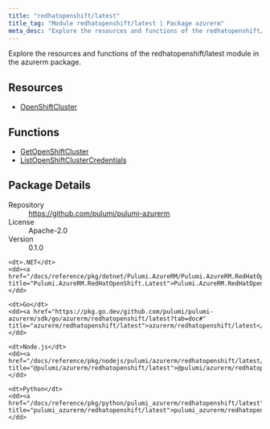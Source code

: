 ```yaml
---
title: "redhatopenshift/latest"
title_tag: "Module redhatopenshift/latest | Package azurerm"
meta_desc: "Explore the resources and functions of the redhatopenshift/latest module in the azurerm package."
---
```


<!-- WARNING: this file was generated by Pulumi Docs Generator. -->
<!-- Do not edit by hand unless you're certain you know what you are doing! -->

Explore the resources and functions of the redhatopenshift/latest module in the azurerm package.

<h2 id="resources">Resources</h2>
<ul class="api">
    <li><a href="openshiftcluster" title="OpenShiftCluster"><span class="symbol resource"></span>OpenShiftCluster</a></li>
</ul>

<h2 id="functions">Functions</h2>
<ul class="api">
    <li><a href="getopenshiftcluster" title="GetOpenShiftCluster"><span class="symbol function"></span>GetOpenShiftCluster</a></li>
    <li><a href="listopenshiftclustercredentials" title="ListOpenShiftClusterCredentials"><span class="symbol function"></span>ListOpenShiftClusterCredentials</a></li>
</ul>

<h2 id="package-details">Package Details</h2>
<dl class="package-details">
	<dt>Repository</dt>
	<dd><a href="https://github.com/pulumi/pulumi-azurerm">https://github.com/pulumi/pulumi-azurerm</a></dd>
	<dt>License</dt>
	<dd>Apache-2.0</dd>
	<dt>Version</dt>
	<dd>0.1.0</dd>
</dl>



<dl class="tabular">

    <dt>.NET</dt>
    <dd><a href="/docs/reference/pkg/dotnet/Pulumi.AzureRM/Pulumi.AzureRM.RedHatOpenShift.Latest.html" title="Pulumi.AzureRM.RedHatOpenShift.Latest">Pulumi.AzureRM.RedHatOpenShift.Latest</a></dd>

    <dt>Go</dt>
    <dd><a href="https://pkg.go.dev/github.com/pulumi/pulumi-azurerm/sdk/go/azurerm/redhatopenshift/latest?tab=doc#" title="azurerm/redhatopenshift/latest">azurerm/redhatopenshift/latest</a></dd>

    <dt>Node.js</dt>
    <dd><a href="/docs/reference/pkg/nodejs/pulumi/azurerm/redhatopenshift/latest/#" title="@pulumi/azurerm/redhatopenshift/latest">@pulumi/azurerm/redhatopenshift/latest</a></dd>

    <dt>Python</dt>
    <dd><a href="/docs/reference/pkg/python/pulumi_azurerm/redhatopenshift/latest" title="pulumi_azurerm/redhatopenshift/latest">pulumi_azurerm/redhatopenshift/latest</a></dd>

</dl>

